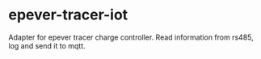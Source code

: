 # epever-tracer-iot
Adapter for epever tracer charge controller. Read information from rs485, log and send it to mqtt.
